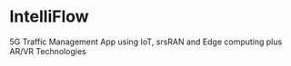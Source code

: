 # IntelliFlow
5G Traffic Management App using IoT, srsRAN and Edge computing plus AR/VR Technologies
